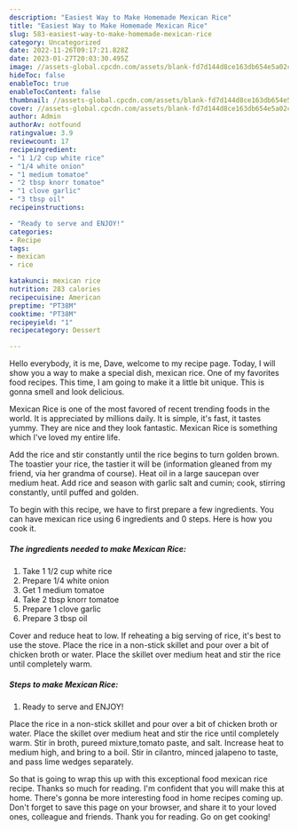 ```yaml
---
description: "Easiest Way to Make Homemade Mexican Rice"
title: "Easiest Way to Make Homemade Mexican Rice"
slug: 583-easiest-way-to-make-homemade-mexican-rice
category: Uncategorized
date: 2022-11-26T09:17:21.828Z
date: 2023-01-27T20:03:30.495Z
image: //assets-global.cpcdn.com/assets/blank-fd7d144d8ce163db654e5a02c40b08a2775adb7897d16e4062681dc7e1b2800f.png
hideToc: false
enableToc: true
enableTocContent: false
thumbnail: //assets-global.cpcdn.com/assets/blank-fd7d144d8ce163db654e5a02c40b08a2775adb7897d16e4062681dc7e1b2800f.png
cover: //assets-global.cpcdn.com/assets/blank-fd7d144d8ce163db654e5a02c40b08a2775adb7897d16e4062681dc7e1b2800f.png
author: Admin
authorAv: notfound
ratingvalue: 3.9
reviewcount: 17
recipeingredient:
- "1 1/2 cup white rice"
- "1/4 white onion"
- "1 medium tomatoe"
- "2 tbsp knorr tomatoe"
- "1 clove garlic"
- "3 tbsp oil"
recipeinstructions:

- "Ready to serve and ENJOY!"
categories:
- Recipe
tags:
- mexican
- rice

katakunci: mexican rice 
nutrition: 283 calories
recipecuisine: American
preptime: "PT38M"
cooktime: "PT38M"
recipeyield: "1"
recipecategory: Dessert

---
```



Hello everybody, it is me, Dave, welcome to my recipe page. Today, I will show you a way to make a special dish, mexican rice. One of my favorites food recipes. This time, I am going to make it a little bit unique. This is gonna smell and look delicious.

Mexican Rice is one of the most favored of recent trending foods in the world. It is appreciated by millions daily. It is simple, it's fast, it tastes yummy. They are nice and they look fantastic. Mexican Rice is something which I've loved my entire life.

Add the rice and stir constantly until the rice begins to turn golden brown. The toastier your rice, the tastier it will be (information gleaned from my friend, via her grandma of course). Heat oil in a large saucepan over medium heat. Add rice and season with garlic salt and cumin; cook, stirring constantly, until puffed and golden.


To begin with this recipe, we have to first prepare a few ingredients. You can have mexican rice using 6 ingredients and 0 steps. Here is how you cook it.

<!--inarticleads1-->

##### The ingredients needed to make Mexican Rice:

1. Take 1 1/2 cup white rice
1. Prepare 1/4 white onion
1. Get 1 medium tomatoe
1. Take 2 tbsp knorr tomatoe
1. Prepare 1 clove garlic
1. Prepare 3 tbsp oil


Cover and reduce heat to low. If reheating a big serving of rice, it&#39;s best to use the stove. Place the rice in a non-stick skillet and pour over a bit of chicken broth or water. Place the skillet over medium heat and stir the rice until completely warm. 

<!--inarticleads2-->

##### Steps to make Mexican Rice:


1. Ready to serve and ENJOY!

Place the rice in a non-stick skillet and pour over a bit of chicken broth or water. Place the skillet over medium heat and stir the rice until completely warm. Stir in broth, pureed mixture,tomato paste, and salt. Increase heat to medium high, and bring to a boil. Stir in cilantro, minced jalapeno to taste, and pass lime wedges separately. 

So that is going to wrap this up with this exceptional food mexican rice recipe. Thanks so much for reading. I'm confident that you will make this at home. There's gonna be more interesting food in home recipes coming up. Don't forget to save this page on your browser, and share it to your loved ones, colleague and friends. Thank you for reading. Go on get cooking!
